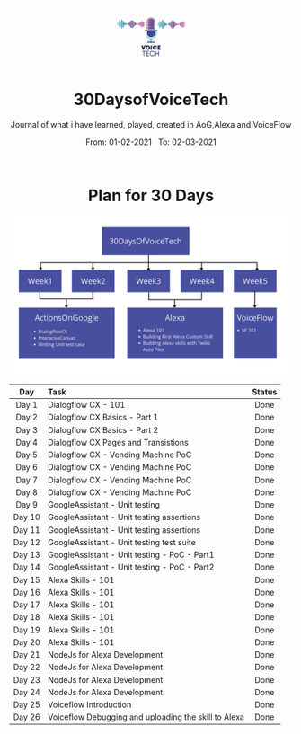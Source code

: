 <div align="center">
  <img src="./assets/logo.jpg" alt="voicetech" height="105">
</div>

<div align="center">
  <h1>30DaysofVoiceTech</h1>
  <p>Journal of what i have learned, played, created in AoG,Alexa and VoiceFlow</p>
  <p>From: 01-02-2021 &nbsp;  To: 02-03-2021</p>
  <br>
</div>

<div align="center">
  <h1>Plan for 30 Days</h1> 
  <img src="./assets/plan.png" alt="plan">
</div>


| Day  | Task | Status |
| :-------------: | :------------- | :----------: |
| Day 1  | Dialogflow CX - 101 | Done |
| Day 2  | Dialogflow CX Basics - Part 1 | Done |
| Day 3  | Dialogflow CX Basics - Part 2 | Done |
| Day 4  | Dialogflow CX Pages and Transistions | Done |
| Day 5  | Dialogflow CX - Vending Machine PoC | Done |
| Day 6  | Dialogflow CX - Vending Machine PoC | Done |
| Day 7  | Dialogflow CX - Vending Machine PoC  | Done |
| Day 8  | Dialogflow CX - Vending Machine PoC  | Done |
| Day 9  | GoogleAssistant - Unit testing | Done |
| Day 10 | GoogleAssistant - Unit testing assertions | Done |
| Day 11 | GoogleAssistant - Unit testing assertions | Done |
| Day 12 | GoogleAssistant - Unit testing test suite | Done |
| Day 13 | GoogleAssistant - Unit testing - PoC - Part1 | Done |
| Day 14 | GoogleAssistant - Unit testing - PoC - Part2 | Done |
| Day 15 | Alexa Skills - 101 | Done |
| Day 16 | Alexa Skills - 101 | Done |
| Day 17 | Alexa Skills - 101 | Done |
| Day 18 | Alexa Skills - 101 | Done |
| Day 19 | Alexa Skills - 101 | Done |
| Day 20 | Alexa Skills - 101 | Done |
| Day 21 | NodeJs for Alexa Development | Done |
| Day 22 | NodeJs for Alexa Development | Done |
| Day 23 | NodeJs for Alexa Development | Done |
| Day 24 | NodeJs for Alexa Development | Done |
| Day 25 | Voiceflow Introduction | Done |
| Day 26 | Voiceflow Debugging and uploading the skill to Alexa | Done |